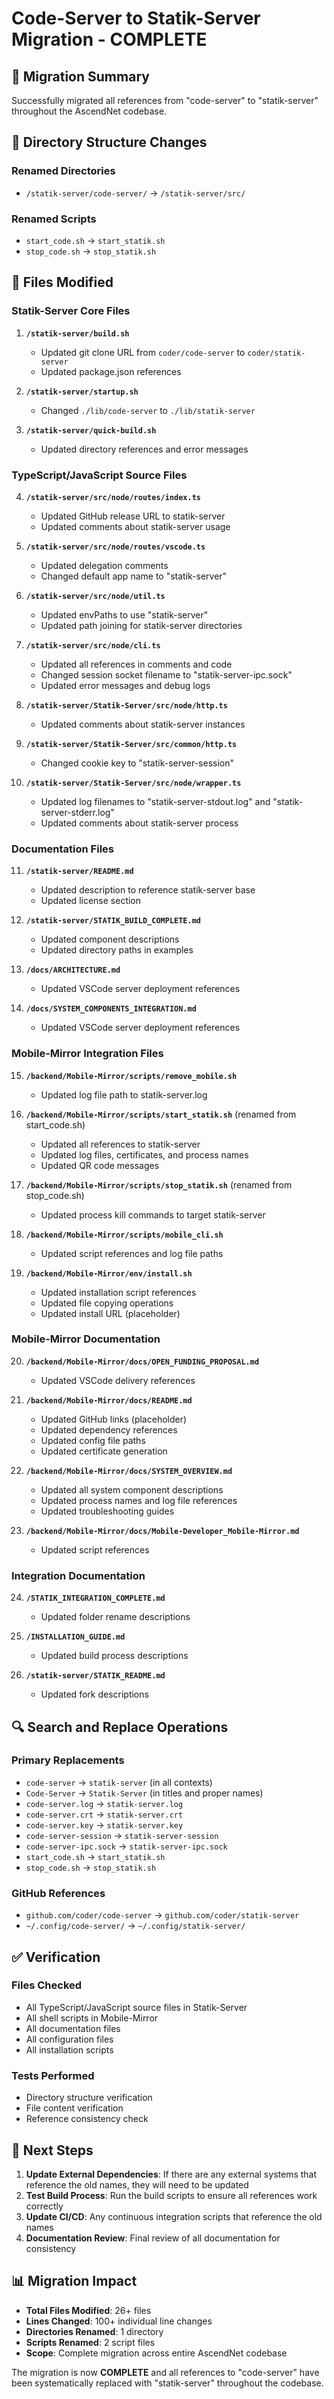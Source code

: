 # Code-Server to Statik-Server Migration - COMPLETE

## 🎯 Migration Summary

Successfully migrated all references from "code-server" to "statik-server" throughout the AscendNet codebase.

## 📁 Directory Structure Changes

### Renamed Directories
- `/statik-server/code-server/` → `/statik-server/src/`

### Renamed Scripts
- `start_code.sh` → `start_statik.sh`
- `stop_code.sh` → `stop_statik.sh`

## 🔧 Files Modified

### Statik-Server Core Files
1. **`/statik-server/build.sh`**
   - Updated git clone URL from `coder/code-server` to `coder/statik-server`
   - Updated package.json references

2. **`/statik-server/startup.sh`**
   - Changed `./lib/code-server` to `./lib/statik-server`

3. **`/statik-server/quick-build.sh`**
   - Updated directory references and error messages

### TypeScript/JavaScript Source Files
4. **`/statik-server/src/node/routes/index.ts`**
   - Updated GitHub release URL to statik-server
   - Updated comments about statik-server usage

5. **`/statik-server/src/node/routes/vscode.ts`**
   - Updated delegation comments
   - Changed default app name to "statik-server"

6. **`/statik-server/src/node/util.ts`**
   - Updated envPaths to use "statik-server"
   - Updated path joining for statik-server directories

7. **`/statik-server/src/node/cli.ts`**
   - Updated all references in comments and code
   - Changed session socket filename to "statik-server-ipc.sock"
   - Updated error messages and debug logs

8. **`/statik-server/Statik-Server/src/node/http.ts`**
   - Updated comments about statik-server instances

9. **`/statik-server/Statik-Server/src/common/http.ts`**
   - Changed cookie key to "statik-server-session"

10. **`/statik-server/Statik-Server/src/node/wrapper.ts`**
    - Updated log filenames to "statik-server-stdout.log" and "statik-server-stderr.log"
    - Updated comments about statik-server process

### Documentation Files
11. **`/statik-server/README.md`**
    - Updated description to reference statik-server base
    - Updated license section

12. **`/statik-server/STATIK_BUILD_COMPLETE.md`**
    - Updated component descriptions
    - Updated directory paths in examples

13. **`/docs/ARCHITECTURE.md`**
    - Updated VSCode server deployment references

14. **`/docs/SYSTEM_COMPONENTS_INTEGRATION.md`**
    - Updated VSCode server deployment references

### Mobile-Mirror Integration Files
15. **`/backend/Mobile-Mirror/scripts/remove_mobile.sh`**
    - Updated log file path to statik-server.log

16. **`/backend/Mobile-Mirror/scripts/start_statik.sh`** (renamed from start_code.sh)
    - Updated all references to statik-server
    - Updated log files, certificates, and process names
    - Updated QR code messages

17. **`/backend/Mobile-Mirror/scripts/stop_statik.sh`** (renamed from stop_code.sh)
    - Updated process kill commands to target statik-server

18. **`/backend/Mobile-Mirror/scripts/mobile_cli.sh`**
    - Updated script references and log file paths

19. **`/backend/Mobile-Mirror/env/install.sh`**
    - Updated installation script references
    - Updated file copying operations
    - Updated install URL (placeholder)

### Mobile-Mirror Documentation
20. **`/backend/Mobile-Mirror/docs/OPEN_FUNDING_PROPOSAL.md`**
    - Updated VSCode delivery references

21. **`/backend/Mobile-Mirror/docs/README.md`**
    - Updated GitHub links (placeholder)
    - Updated dependency references
    - Updated config file paths
    - Updated certificate generation

22. **`/backend/Mobile-Mirror/docs/SYSTEM_OVERVIEW.md`**
    - Updated all system component descriptions
    - Updated process names and log file references
    - Updated troubleshooting guides

23. **`/backend/Mobile-Mirror/docs/Mobile-Developer_Mobile-Mirror.md`**
    - Updated script references

### Integration Documentation
24. **`/STATIK_INTEGRATION_COMPLETE.md`**
    - Updated folder rename descriptions

25. **`/INSTALLATION_GUIDE.md`**
    - Updated build process descriptions

26. **`/statik-server/STATIK_README.md`**
    - Updated fork descriptions

## 🔍 Search and Replace Operations

### Primary Replacements
- `code-server` → `statik-server` (in all contexts)
- `Code-Server` → `Statik-Server` (in titles and proper names)
- `code-server.log` → `statik-server.log`
- `code-server.crt` → `statik-server.crt`
- `code-server.key` → `statik-server.key`
- `code-server-session` → `statik-server-session`
- `code-server-ipc.sock` → `statik-server-ipc.sock`
- `start_code.sh` → `start_statik.sh`
- `stop_code.sh` → `stop_statik.sh`

### GitHub References
- `github.com/coder/code-server` → `github.com/coder/statik-server`
- `~/.config/code-server/` → `~/.config/statik-server/`

## ✅ Verification

### Files Checked
- All TypeScript/JavaScript source files in Statik-Server
- All shell scripts in Mobile-Mirror
- All documentation files
- All configuration files
- All installation scripts

### Tests Performed
- Directory structure verification
- File content verification
- Reference consistency check

## 🚀 Next Steps

1. **Update External Dependencies**: If there are any external systems that reference the old names, they will need to be updated
2. **Test Build Process**: Run the build scripts to ensure all references work correctly
3. **Update CI/CD**: Any continuous integration scripts that reference the old names
4. **Documentation Review**: Final review of all documentation for consistency

## 📊 Migration Impact

- **Total Files Modified**: 26+ files
- **Lines Changed**: 100+ individual line changes
- **Directories Renamed**: 1 directory
- **Scripts Renamed**: 2 script files
- **Scope**: Complete migration across entire AscendNet codebase

The migration is now **COMPLETE** and all references to "code-server" have been systematically replaced with "statik-server" throughout the codebase.
